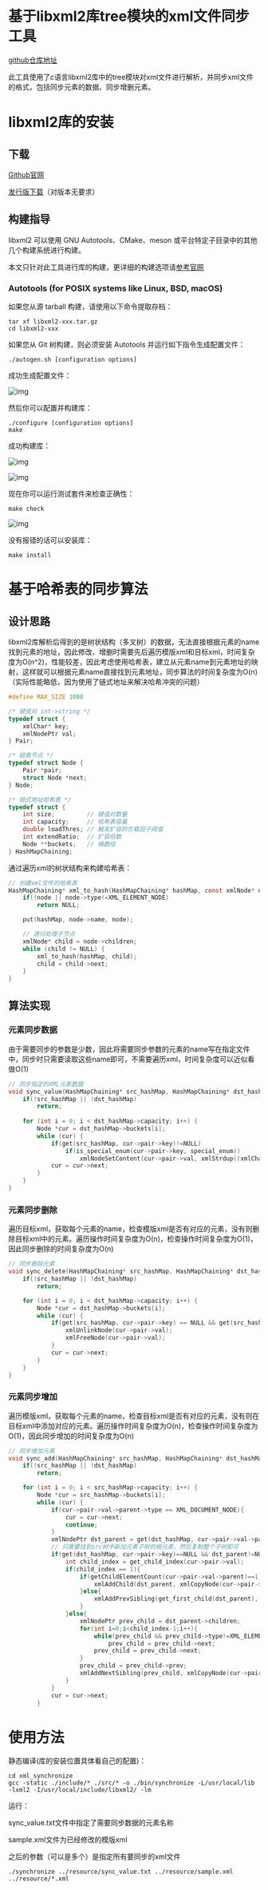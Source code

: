# 基于libxml2库tree模块的xml文件同步工具

[github仓库地址](https://github.com/HuanYeMengYu/xml_synchronize)

此工具使用了c语言libxml2库中的tree模块对xml文件进行解析，并同步xml文件的格式，包括同步元素的数据、同步增删元素。

# libxml2库的安装

## 下载

[Github官网](https://github.com/GNOME/libxml2)

[发行版下载](https://gitlab.gnome.org/GNOME/libxml2/-/releases)（对版本无要求）

## 构建指导

libxml2 可以使用 GNU Autotools、CMake、meson 或平台特定子目录中的其他几个构建系统进行构建。

本文只针对此工具进行库的构建，更详细的构建选项请[参考官网](https://github.com/GNOME/libxml2)

### Autotools (for POSIX systems like Linux, BSD, macOS)

如果您从源 tarball 构建，请使用以下命令提取存档：

```Shell
tar xf libxml2-xxx.tar.gz
cd libxml2-xxx
```

如果您从 Git 树构建，则必须安装 Autotools 并运行如下指令生成配置文件：

```Shell
./autogen.sh [configuration options]
```

成功生成配置文件：

![img](https://diangroup.feishu.cn/space/api/box/stream/download/asynccode/?code=YThlODdiNGU0MDNjYTM1MTEyYjc0NmJmYTQwM2M5N2ZfVjJtZDdUMzB1dUhWWThnSlQ2QjRhaG0zVXZZUmJQUFlfVG9rZW46RkdMYWJZR1Vnb3B2cVV4TGFycGNsWXRObkpPXzE3MTYxODg1MjA6MTcxNjE5MjEyMF9WNA)

然后你可以配置并构建库：

```Shell
./configure [configuration options]
make
```

成功构建库：

![img](https://diangroup.feishu.cn/space/api/box/stream/download/asynccode/?code=YjYyNDUwZmMwY2VhMzkzZDUxMGI4NGM2MDE3MWQzZjZfRHMyelZkeGRtZzMyVEFnVERHbUJuRTIxYTdPMFhBa0lfVG9rZW46TUVBWWI4MnJJb01OSHp4dTBNaWNBU2VmbmhnXzE3MTYxODg1MjA6MTcxNjE5MjEyMF9WNA)

![img](https://diangroup.feishu.cn/space/api/box/stream/download/asynccode/?code=NTYzZGQzZmY0MjBmOTc3MjUwODhkOWQ0MzBmOGQwMGRfVVowa1o4TEFYSFdhOTN0T0hYRnBMRTdBdDVHVElrOWlfVG9rZW46RU5OUmJYcmhwb3Bwa1Z4Tk5jZ2NEaWdQbkNmXzE3MTYxODg1MjA6MTcxNjE5MjEyMF9WNA)

现在你可以运行测试套件来检查正确性：

```Shell
make check
```

![img](https://diangroup.feishu.cn/space/api/box/stream/download/asynccode/?code=ZWIyOTBkOGU0OGM0NGVlMjE2ZjQxNjUzNmI5OWU2Y2RfUHBqMjdCdHBzeVlHUExOa0lqWjVla1RJaGxzTnFqbmxfVG9rZW46Vjdra2JnRXd6bzY2NDl4NGdUWWNYNkJQbmVjXzE3MTYxODg1MjA6MTcxNjE5MjEyMF9WNA)

没有报错的话可以安装库：

```Shell
make install
```

# 基于哈希表的同步算法

## 设计思路

libxml2库解析后得到的是树状结构（多叉树）的数据，无法直接根据元素的name找到元素的地址，因此修改、增删时需要先后遍历模版xml和目标xml，时间复杂度为O(n^2)，性能较差，因此考虑使用哈希表，建立从元素name到元素地址的映射，这样就可以根据元素name直接找到元素地址，同步算法的时间复杂度为O(n)（实际性能略低，因为使用了链式地址来解决哈希冲突的问题）

```C
#define MAX_SIZE 1000

/* 键值对 int->string */
typedef struct {
    xmlChar* key;
    xmlNodePtr val;
} Pair;

/* 链表节点 */
typedef struct Node {
    Pair *pair;
    struct Node *next;
} Node;

/* 链式地址哈希表 */
typedef struct {
    int size;         // 键值对数量
    int capacity;     // 哈希表容量
    double loadThres; // 触发扩容的负载因子阈值
    int extendRatio;  // 扩容倍数
    Node **buckets;   // 桶数组
} HashMapChaining;
```

通过遍历xml的树状结构来构建哈希表：

```C
// 创建xml文件的哈希表
HashMapChaining* xml_to_hash(HashMapChaining* hashMap, const xmlNode* node){
    if(!node || node->type!=XML_ELEMENT_NODE)
        return NULL;

    put(hashMap, node->name, node);

    // 递归处理子节点
    xmlNode* child = node->children;
    while (child != NULL) {
        xml_to_hash(hashMap, child);
        child = child->next;
    }
}
```

## 算法实现

### 元素同步数据

由于需要同步的参数是少数，因此将需要同步参数的元素的name写在指定文件中，同步时只需要读取这些name即可，不需要遍历xml，时间复杂度可以近似看做O(1)

```C
// 同步指定的XML元素数据
void sync_value(HashMapChaining* src_hashMap, HashMapChaining* dst_hashMap, const char* special_enum) {
    if(!src_hashMap || !dst_hashMap)
        return;
    
    for (int i = 0; i < dst_hashMap->capacity; i++) {
        Node *cur = dst_hashMap->buckets[i];
        while (cur) {
            if(get(src_hashMap, cur->pair->key)!=NULL)
                if(is_special_enum(cur->pair->key, special_enum))
                    xmlNodeSetContent(cur->pair->val, xmlStrdup((xmlChar*)(xmlNodeGetContent(get(src_hashMap, cur->pair->key)))));
            cur = cur->next;
        }
    }
}
```

### 元素同步删除

遍历目标xml，获取每个元素的name，检查模版xml是否有对应的元素，没有则删除目标xml中的元素。遍历操作时间复杂度为O(n)，检查操作时间复杂度为O(1)，因此同步删除的时间复杂度为O(n)

```C
// 同步删除元素
void sync_delete(HashMapChaining* src_hashMap, HashMapChaining* dst_hashMap){
    if(!src_hashMap || !dst_hashMap)
        return;

    for (int i = 0; i < dst_hashMap->capacity; i++) {
        Node *cur = dst_hashMap->buckets[i];
        while (cur) {
            if(get(src_hashMap, cur->pair->key) == NULL && get(src_hashMap, cur->pair->val->parent->name)!=NULL){
                xmlUnlinkNode(cur->pair->val);
                xmlFreeNode(cur->pair->val);
            }
            cur = cur->next;
        }
    }
}
```

### 元素同步增加

遍历模版xml，获取每个元素的name，检查目标xml是否有对应的元素，没有则在目标xml中添加对应的元素。遍历操作时间复杂度为O(n)，检查操作时间复杂度为O(1)，因此同步增加的时间复杂度为O(n)

```C
// 同步增加元素
void sync_add(HashMapChaining* src_hashMap, HashMapChaining* dst_hashMap){
    if(!src_hashMap || !dst_hashMap)
        return;

    for (int i = 0; i < src_hashMap->capacity; i++) {
        Node *cur = src_hashMap->buckets[i];
        while (cur) {
            if(cur->pair->val->parent->type == XML_DOCUMENT_NODE){
                cur = cur->next;
                continue;
            }
            xmlNodePtr dst_parent = get(dst_hashMap, cur->pair->val->parent->name);
            // 只需要找到src树中新加元素子树的根元素，然后复制整个子树即可
            if(get(dst_hashMap, cur->pair->key)==NULL && dst_parent!=NULL){
                int child_index = get_child_index(cur->pair->val);
                if(child_index == 1){
                    if(getChildElementCount(cur->pair->val->parent)==1){
                        xmlAddChild(dst_parent, xmlCopyNode(cur->pair->val, 1));
                    }else{
                        xmlAddPrevSibling(get_first_child(dst_parent), xmlCopyNode(cur->pair->val, 1));
                    }
                }else{
                    xmlNodePtr prev_child = dst_parent->children;
                    for(int i=0;i<child_index-1;i++){
                        while(prev_child && prev_child->type!=XML_ELEMENT_NODE)
                            prev_child = prev_child->next;
                        prev_child = prev_child->next;
                    }
                    prev_child = prev_child->prev;
                    xmlAddNextSibling(prev_child, xmlCopyNode(cur->pair->val, 1));
                }
            }
            cur = cur->next;
        }
```

# 使用方法

静态编译(库的安装位置具体看自己的配置)：

```Shell
cd xml_synchronize
gcc -static ./include/* ./src/* -o ./bin/synchronize -L/usr/local/lib -lxml2 -I/usr/local/include/libxml2/ -lm
```

运行：

sync_value.txt文件中指定了需要同步数据的元素名称

sample.xml文件为已经修改的模版xml

之后的参数（可以是多个）是指定所有要同步的xml文件

```Shell
./synchronize ../resource/sync_value.txt ../resource/sample.xml ../resource/*.xml
```

